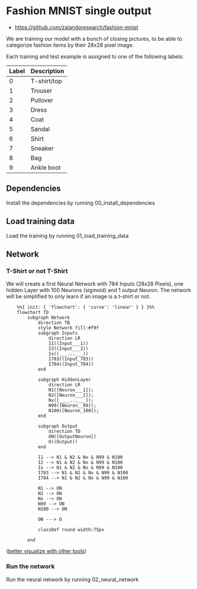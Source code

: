 # Fashion MNIST single output

* https://github.com/zalandoresearch/fashion-mnist

We are training our model with a bunch of closing pictures, to be able to categorize fashion items by their 28x28 pixel image.

Each training and test example is assigned to one of the following labels:

| Label | Description |
| --- | --- |
| 0 | T-shirt/top |
| 1 | Trouser |
| 2 | Pullover |
| 3 | Dress |
| 4 | Coat |
| 5 | Sandal |
| 6 | Shirt |
| 7 | Sneaker |
| 8 | Bag |
| 9 | Ankle boot |

## Dependencies

Install the dependencies by running 00_install_dependencies

## Load training data

Load the training by running 01_load_training_data

## Network

### T-Shirt or not T-Shirt

We will create a first Neural Network with 784 Inputs (28x28 Pixels), one hidden Layer with 100 Neurons (sigmoid) and 1 output Neuron. The network will be simplified to only learn if an image is a t-shirt or not.

```mermaid
    %%{ init: { 'flowchart': { 'curve': 'linear' } } }%%
    flowchart TD
        subgraph Network
            direction TB
            style Network fill:#f9f
            subgraph Inputs
                direction LR
                I1((Input___1))
                I2((Input___2))
                Ix((___...___))
                I783((Input_783))
                I784((Input_784))
            end

            subgraph HiddenLayer
                direction LR
                N1([Neuron___1]);
                N2([Neuron___2]);
                Nx([____...___]);
                N99([Neuron__99]);
                N100([Neuron_100]);
            end

            subgraph Output
                direction TD
                ON([OutputNeuron])
                O((Output))
            end

            I1 --> N1 & N2 & Nx & N99 & N100
            I2 --> N1 & N2 & Nx & N99 & N100
            Ix --> N1 & N2 & Nx & N99 & N100
            I783 --> N1 & N2 & Nx & N99 & N100
            I784 --> N1 & N2 & Nx & N99 & N100

            N1 --> ON
            N2 --> ON
            Nx --> ON
            N99 --> ON
            N100 --> ON

            ON ---> O

            classDef round width:75px

        end
```

([better visualize with other tools](https://github.com/ashishpatel26/Tools-to-Design-or-Visualize-Architecture-of-Neural-Network))

### Run the network

Run the neural network by running 02_neural_network
